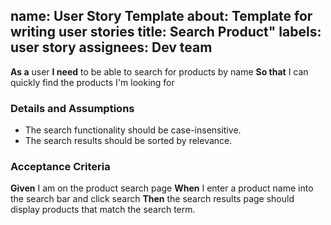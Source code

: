 name: User Story Template
about: Template for writing user stories
title: Search Product"
labels: user story
assignees: Dev team
---
**As a** user
**I need** to be able to search for products by name
**So that** I can quickly find the products I'm looking for

### Details and Assumptions
* The search functionality should be case-insensitive.
* The search results should be sorted by relevance.

### Acceptance Criteria
**Given** I am on the product search page
**When** I enter a product name into the search bar and click search
**Then** the search results page should display products that match the search term.
